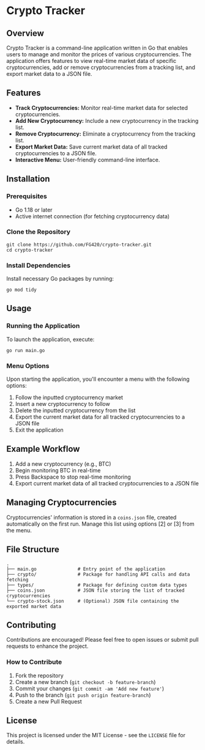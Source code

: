 # Crypto Tracker

## Overview
Crypto Tracker is a command-line application written in Go that enables users to manage and monitor the prices of various cryptocurrencies. The application offers features to view real-time market data of specific cryptocurrencies, add or remove cryptocurrencies from a tracking list, and export market data to a JSON file.

## Features
- **Track Cryptocurrencies:** Monitor real-time market data for selected cryptocurrencies.
- **Add New Cryptocurrency:** Include a new cryptocurrency in the tracking list.
- **Remove Cryptocurrency:** Eliminate a cryptocurrency from the tracking list.
- **Export Market Data:** Save current market data of all tracked cryptocurrencies to a JSON file.
- **Interactive Menu:** User-friendly command-line interface.

## Installation
### Prerequisites
- Go 1.18 or later
- Active internet connection (for fetching cryptocurrency data)

### Clone the Repository
```
git clone https://github.com/FG420/crypto-tracker.git
cd crypto-tracker
```

### Install Dependencies
Install necessary Go packages by running:
```
go mod tidy
```

## Usage
### Running the Application
To launch the application, execute:
```
go run main.go
```

### Menu Options
Upon starting the application, you'll encounter a menu with the following options:
1. Follow the inputted cryptocurrency market
2. Insert a new cryptocurrency to follow
3. Delete the inputted cryptocurrency from the list
4. Export the current market data for all tracked cryptocurrencies to a JSON file
5. Exit the application

## Example Workflow
1. Add a new cryptocurrency (e.g., BTC)
2. Begin monitoring BTC in real-time
3. Press Backspace to stop real-time monitoring
4. Export current market data of all tracked cryptocurrencies to a JSON file

## Managing Cryptocurrencies
Cryptocurrencies' information is stored in a `coins.json` file, created automatically on the first run. Manage this list using options [2] or [3] from the menu.

## File Structure
```
.
├── main.go               # Entry point of the application
├── crypto/               # Package for handling API calls and data fetching
├── types/                # Package for defining custom data types
├── coins.json            # JSON file storing the list of tracked cryptocurrencies
└── crypto-stock.json     # (Optional) JSON file containing the exported market data
```

## Contributing
Contributions are encouraged! Please feel free to open issues or submit pull requests to enhance the project.

### How to Contribute
1. Fork the repository
2. Create a new branch (`git checkout -b feature-branch`)
3. Commit your changes (`git commit -am 'Add new feature'`)
4. Push to the branch (`git push origin feature-branch`)
5. Create a new Pull Request

## License
This project is licensed under the MIT License - see the `LICENSE` file for details.
